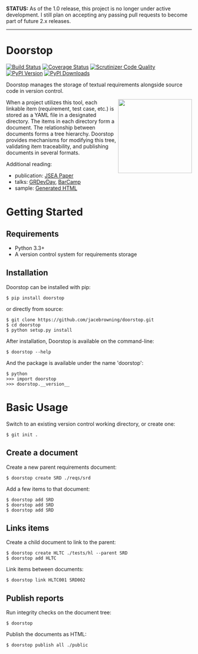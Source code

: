**STATUS:** As of the 1.0 release, this project is no longer under active development. I still plan on accepting any passing pull requests to become part of future 2.x releases.

-----

# Doorstop

[![Build Status](http://img.shields.io/travis/jacebrowning/doorstop/master.svg)](https://travis-ci.org/jacebrowning/doorstop)
[![Coverage Status](http://img.shields.io/coveralls/jacebrowning/doorstop/master.svg)](https://coveralls.io/r/jacebrowning/doorstop)
[![Scrutinizer Code Quality](http://img.shields.io/scrutinizer/g/jacebrowning/doorstop.svg)](https://scrutinizer-ci.com/g/jacebrowning/doorstop/?branch=master)
[![PyPI Version](http://img.shields.io/pypi/v/Doorstop.svg)](https://pypi.python.org/pypi/Doorstop)
[![PyPI Downloads](http://img.shields.io/pypi/dm/Doorstop.svg)](https://pypi.python.org/pypi/Doorstop)

Doorstop manages the storage of textual requirements alongside source code in version control.

<img align="right" width="200" src="https://raw.githubusercontent.com/jacebrowning/doorstop/develop/docs/images/logo-black-white.png"/>
When a project utilizes this tool, each linkable item (requirement, test case, etc.) is stored as a YAML file in a designated directory. The items in each directory form a document. The relationship between documents forms a tree hierarchy. Doorstop provides mechanisms for modifying this tree, validating item traceability, and publishing documents in several formats.

Additional reading:

- publication: [JSEA Paper](http://www.scirp.org/journal/PaperInformation.aspx?PaperID=44268#.UzYtfWRdXEZ)
- talks: [GRDevDay](https://speakerdeck.com/jacebrowning/doorstop-requirements-management-using-python-and-version-control), [BarCamp](https://speakerdeck.com/jacebrowning/strip-searched-a-rough-introduction-to-requirements-management)
- sample: [Generated HTML](http://jacebrowning.github.io/doorstop/index.html)

# Getting Started

## Requirements

* Python 3.3+
* A version control system for requirements storage

## Installation

Doorstop can be installed with pip:

```
$ pip install doorstop
```

or directly from source:

```
$ git clone https://github.com/jacebrowning/doorstop.git
$ cd doorstop
$ python setup.py install
```

After installation, Doorstop is available on the command-line:

```
$ doorstop --help
```

And the package is available under the name 'doorstop':

```
$ python
>>> import doorstop
>>> doorstop.__version__
```

# Basic Usage

Switch to an existing version control working directory, or create one:

```
$ git init .
```

## Create a document

Create a new parent requirements document:

```
$ doorstop create SRD ./reqs/srd
```

Add a few items to that document:

```
$ doorstop add SRD
$ doorstop add SRD
$ doorstop add SRD
```

## Links items

Create a child document to link to the parent:

```
$ doorstop create HLTC ./tests/hl --parent SRD
$ doorstop add HLTC
```

Link items between documents:

```
$ doorstop link HLTC001 SRD002
```

## Publish reports

Run integrity checks on the document tree:

```
$ doorstop
```

Publish the documents as HTML:

```
$ doorstop publish all ./public
```
